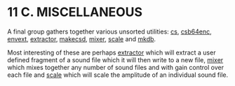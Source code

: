 11 C. MISCELLANEOUS
===================

A final group gathers together various unsorted utilities:
[cs](http://www.csounds.com/manual/html/cs.html),
[csb64enc](http://www.csounds.com/manual/html/csb64enc.html),
[envext](http://www.csounds.com/manual/html/envext.html),
[extractor](http://www.csounds.com/manual/html/extractor.html),
[makecsd](http://www.csounds.com/manual/html/makecsd.html),
[mixer](http://www.csounds.com/manual/html/mixer.html),
[scale](http://www.csounds.com/manual/html/scaleutility.html) and
[mkdb](http://www.csounds.com/manual/html/mkdb.html). 

Most interesting of these are perhaps
[extractor](http://www.csounds.com/manual/html/extractor.html) which
will extract a user defined fragment of a sound file which it will then
write to a new file,
[mixer](http://www.csounds.com/manual/html/mixer.html) which mixes
together any number of sound files and with gain control over each file
and [scale](http://www.csounds.com/manual/html/scaleutility.html) which
will scale the amplitude of an individual sound file.
